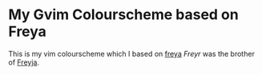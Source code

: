 My Gvim Colourscheme based on Freya
===================================

This is my vim colourscheme which I based on [freya][2]
_Freyr_ was the brother of [Freyja][1].

[1]: https://en.wikipedia.org/wiki/Freyja 
[2]: http://www.vim.org/scripts/script.php?script_id=1651
